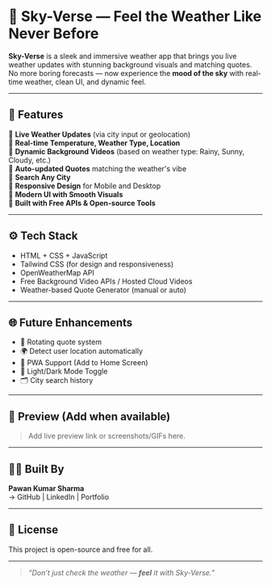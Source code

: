 # 🌌 Sky-Verse — Feel the Weather Like Never Before

**Sky-Verse** is a sleek and immersive weather app that brings you live weather updates with stunning background visuals and matching quotes.  
No more boring forecasts — now experience the **mood of the sky** with real-time weather, clean UI, and dynamic feel.

---

## 🌟 Features

🔹 **Live Weather Updates** (via city input or geolocation)  
🔹 **Real-time Temperature, Weather Type, Location**  
🔹 **Dynamic Background Videos** (based on weather type: Rainy, Sunny, Cloudy, etc.)  
🔹 **Auto-updated Quotes** matching the weather's vibe  
🔹 **Search Any City**  
🔹 **Responsive Design** for Mobile and Desktop  
🔹 **Modern UI with Smooth Visuals**  
🔹 **Built with Free APIs & Open-source Tools**

---

## ⚙️ Tech Stack

- HTML + CSS + JavaScript  
- Tailwind CSS (for design and responsiveness)  
- OpenWeatherMap API  
- Free Background Video APIs / Hosted Cloud Videos  
- Weather-based Quote Generator (manual or auto)

---

## 🌐 Future Enhancements

- 🔁 Rotating quote system  
- 🌍 Detect user location automatically  
- 📱 PWA Support (Add to Home Screen)  
- 🎨 Light/Dark Mode Toggle  
- 🗂️ City search history

---

## 📸 Preview (Add when available)

> Add live preview link or screenshots/GIFs here.

---

## 🙋‍♂️ Built By

**Pawan Kumar Sharma**  
→ GitHub | LinkedIn | Portfolio

---

## 📜 License

This project is open-source and free for all.

---

> _“Don’t just check the weather — **feel** it with Sky-Verse.”_
